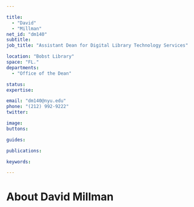 ```yaml
---

title:
  - "David"
  - "Millman"
net_id: "dm140"
subtitle: 
job_title: "Assistant Dean for Digital Library Technology Services"

location: "Bobst Library"
space: "FL."
departments:
  - "Office of the Dean"

status: 
expertise:

email: "dm140@nyu.edu"
phone: "(212) 992-9222"
twitter: 

image: 
buttons:

guides:

publications:

keywords:

---
```


# About David Millman


